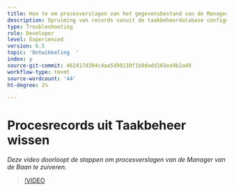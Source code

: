 ```yaml
---
title: Hoe te om procesverslagen van het gegevensbestand van de Manager van de Baan te zuiveren
description: Opruiming van records vanuit de taakbeheerdatabase configureren
type: Troubleshooting
role: Developer
level: Experienced
version: 6.5
topic: 'Ontwikkeling  '
index: y
source-git-commit: 462417d384c4aa5d99110f1b8dadd165ea9b2a49
workflow-type: tm+mt
source-wordcount: '44'
ht-degree: 2%

---
```


# Procesrecords uit Taakbeheer wissen

*Deze video doorloopt de stappen om procesverslagen van de Manager van de Baan te zuiveren.*

>[!VIDEO](https://video.tv.adobe.com/v/335577?quality=9&learn=on)
